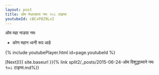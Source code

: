 ```yaml
---
layout: post
title: ओम मेधाजवाय नमः १०८ टाइम्स
youtubeId: cBCxP8Z9LvI
---
```

 
 
 ओम महा नाडया नमः  
 
 -  कोण महान ध्वनी रूप आहे 
 
  
 
  
 
 
 
 
 
 


{% include youtubePlayer.html id=page.youtubeId %}
 
[Next]({{ site.baseurl }}{% link  split2/_posts/2015-06-24-ओम विशुद्धात्माने नमः  १०८ टाइम्स.md%})
 
